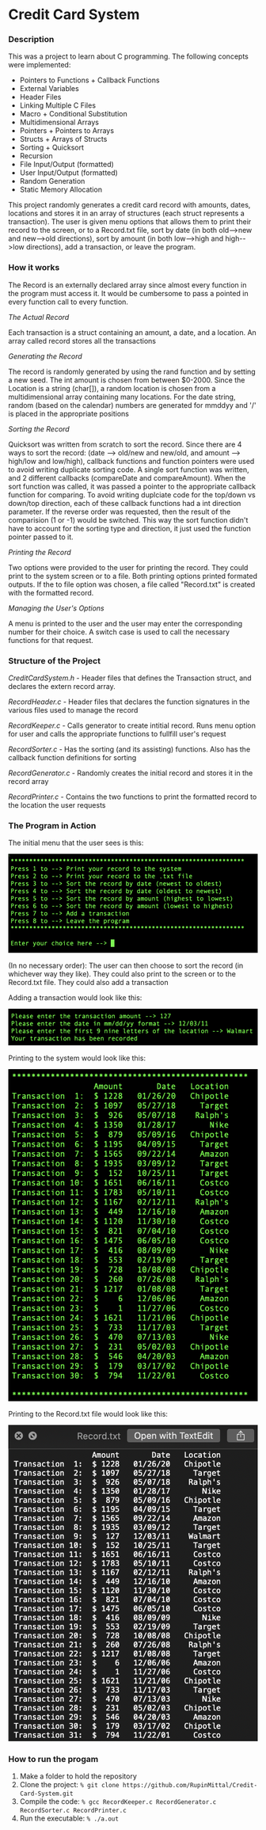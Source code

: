 # Credit Card System

### Description

This was a project to learn about C programming. The following concepts were implemented:

* Pointers to Functions + Callback Functions
* External Variables
* Header Files
* Linking Multiple C Files
* Macro + Conditional Substitution
* Multidimensional Arrays
* Pointers + Pointers to Arrays
* Structs + Arrays of Structs
* Sorting + Quicksort
* Recursion
* File Input/Output (formatted)
* User Input/Output (formatted)
* Random Generation
* Static Memory Allocation

This project randomly generates a credit card record with amounts, dates, locations and stores 
it in an array of structures (each struct represents a transaction). The user is given menu options 
that allows them to print their record to the screen, or to a Record.txt file, sort by date (in both 
old-->new and new-->old directions), sort by amount (in both low-->high and high-->low directions), 
add a transaction, or leave the program.

### How it works

The Record is an externally declared array since almost every function in the program must access it. It would be 
cumbersome to pass a pointed in every function call to every function.

*The Actual Record*

Each transaction is a struct containing an amount, a date, and a location. An array called record stores
all the transactions

*Generating the Record*

The record is randomly generated by using the rand function and by setting a new seed. 
The int amount is chosen from between $0-2000. Since the Location is a string (char[]), 
a random location is chosen from a multidimensional array containing many locations. For the 
date string, random (based on the calendar) numbers are generated for mmddyy and '/' is placed 
in the appropriate positions

*Sorting the Record*

Quicksort was written from scratch to sort the record. Since there are 4 ways to sort the record: 
(date --> old/new and new/old, and amount --> high/low and low/high), callback functions and function pointers 
were used to avoid writing duplicate sorting code. A single sort function was written, and 2 different callbacks 
(compareDate and compareAmount). When the sort function was called, it was passed a pointer to the appropriate 
callback function for comparing. To avoid writing duplciate code for the top/down vs down/top direction, each of these 
callback functions had a int direction parameter. If the reverse order was requested, then the result of the comparision 
(1 or -1) would be switched. This way the sort function didn't have to account for the sorting type and direction, 
it just used the function pointer passed to it.

*Printing the Record*

Two options were provided to the user for printing the record. They could print to the system screen or to a file. Both 
printing options printed formated outputs. If the to file option was chosen, a file called "Record.txt" is created with 
the formatted record.

*Managing the User's Options*

A menu is printed to the user and the user may enter the corresponding number for their choice. A switch case is used to
call the necessary functions for that request. 

### Structure of the Project
*CreditCardSystem.h* - Header files that defines the Transaction struct, and declares the extern record array.

*RecordHeader.c* - Header files that declares the function signatures in the various files used to manage the record

*RecordKeeper.c* - Calls generator to create intitial record. Runs menu option for user and calls the appropriate functions 
                   to fullfill user's request

*RecordSorter.c* - Has the sorting (and its assisting) functions. Also has the callback function definitions for sorting

*RecordGenerator.c* - Randomly creates the initial record and stores it in the record array

*RecordPrinter.c* - Contains the two functions to print the formatted record to the location the user requests

### The Program in Action

The initial menu that the user sees is this:

![Image of Menu](https://github.com/RupinMittal/Credit-Card-System/blob/master/Images/Menu.png)

(In no necessary order): The user can then choose to sort the record (in whichever way they like). They could 
also print to the screen or to the Record.txt file. They could also add a transaction

Adding a transaction would look like this:

![Image of Adding a Transaction](https://github.com/RupinMittal/Credit-Card-System/blob/master/Images/AddTransaction.png)

Printing to the system would look like this:

![Image of Printing to the System](https://github.com/RupinMittal/Credit-Card-System/blob/master/Images/PrintToScreen.png)

Printing to the Record.txt file would look like this:

![Image of Priting to the Record.txt file](https://github.com/RupinMittal/Credit-Card-System/blob/master/Images/PrintToFile.png)

### How to run the progam

1. Make a folder to hold the repository
2. Clone the project: ```% git clone https://github.com/RupinMittal/Credit-Card-System.git```
3. Compile the code: ```% gcc RecordKeeper.c RecordGenerator.c RecordSorter.c RecordPrinter.c```
4. Run the executable: ```% ./a.out```